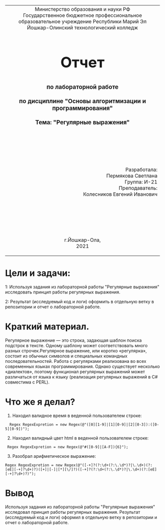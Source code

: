 <table style="width: 100%;">
  <tr>
    <td style="text-align: center; border: none;">
    Министерство образования и науки РФ<br>
Государственное бюджетное профессиональное образовательное учреждение Республики Марий Эл<br>
Йошкар-Олинский технологический колледж
</td>
  </tr>
  <tr>
    <td style="text-align: center; border: none; height: 15em;">
    <h2 style="font-size:3em;">Отчет</h2>
      <h3>по лабораторной работе<br><br> по дисциплине "Основы алгоритмизации и программирования"<br><br> Тема:<b> "Регулярные выражения"<b> </h3></td>
  </tr>
  <tr>
    <br><br><td style="text-align: right; border: none; height: 20em;">
      Разработала:<br/>
      Пермякова Светлана<br>
      Группа: И-21<br>
      Преподаватель:<br>
      Колесников Евгений Иванович
    </td>
  </tr>
  <tr>
    <td style="text-align: center; border: none; height: 5em;">
    г.Йошкар-Ола,<br> 2021</td>
  </tr>
</table>

<div style="page-break-after: always;"></div>

# Цели и задачи:
1: Используя задания из лабораторной работы  "Регулярные выражения" исследовать принцип работы регулярных выражения.

2: Результат (исследуемый код и логи) оформить в отдельную ветку в репозитории и отчет о лабораторной работе.

# Краткий материал.

Регулярное выражение — это строка, задающая шаблон поиска подстрок в тексте. Одному шаблону может соответствовать много разных строчек.Регулярное выражение, или коротко «регулярка», состоит из обычных символов и специальных командных последовательностей. Работа с регулярками реализована во всех современных языках программирования. Однако существует несколько «диалектов», поэтому функционал регулярных выражений может различаться от языка к языку (реализация регулярных выражений в C# совместима с PERL).

# Что же я делал?

1) Находил валидное время в веденной пользователем строке:

```
  Regex RegexExpretion = new Regex(@"([0][1-9]|[1][0-9]|[2][0-3]):([0-5][0-9])");
```

2) Находил валидный цвет html в веденной пользователем строке:

```
 Regex RegexExpretion = new Regex(@"#([0-9]|[A-F]){6}");
```

3) Разобрал арифметическое выражение:

```
Regex RegexExpretion = new Regex(@"([-+]?(?:\d+(?:\.\d*)?|\.\d+)(?:[eE][-+]?\d+)?)([+]|[-]|[*][\/]?)([-+]?(?:\d+(?:\.\d*)?|\.\d+)(?:[eE][-+]?\d+)?)");
```

# Вывод 

 Используя задания из лабораторной работы  "Регулярные выражения" исследовал принцип работы регулярных выражения. Результат (исследуемый код и логи) оформил в отдельную ветку в репозитории и отчет о лабораторной работе.